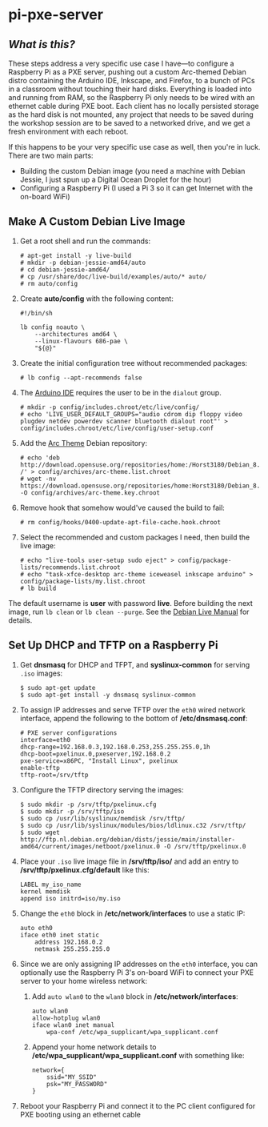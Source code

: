 # pi-pxe-server

## _What is this?_

These steps address a very specific use case I have—to configure a Raspberry Pi as a PXE server, pushing out a custom Arc-themed Debian distro containing the Arduino IDE, Inkscape, and Firefox, to a bunch of PCs in a classroom without touching their hard disks. Everything is loaded into and running from RAM, so the Raspberry Pi only needs to be wired with an ethernet cable during PXE boot. Each client has no locally persisted storage as the hard disk is not mounted, any project that needs to be saved during the workshop session are to be saved to a networked drive, and we get a fresh environment with each reboot.

If this happens to be your very specific use case as well, then you're in luck. There are two main parts:

* Building the custom Debian image (you need a machine with Debian Jessie, I just spun up a Digital Ocean Droplet for the hour)
* Configuring a Raspberry Pi (I used a Pi 3 so it can get Internet with the on-board WiFi)

## Make A Custom Debian Live Image

1. Get a root shell and run the commands:

    ```
    # apt-get install -y live-build
    # mkdir -p debian-jessie-amd64/auto
    # cd debian-jessie-amd64/
    # cp /usr/share/doc/live-build/examples/auto/* auto/
    # rm auto/config
    ```

1. Create **auto/config** with the following content:

    ```
    #!/bin/sh

    lb config noauto \
    	--architectures amd64 \
    	--linux-flavours 686-pae \
    	"${@}"
    ```

1. Create the initial configuration tree without recommended packages:

    ```
    # lb config --apt-recommends false
    ```

1. The [Arduino IDE](http://playground.arduino.cc/Linux/Debian) requires the user to be in the `dialout` group.

    ```
    # mkdir -p config/includes.chroot/etc/live/config/
    # echo 'LIVE_USER_DEFAULT_GROUPS="audio cdrom dip floppy video plugdev netdev powerdev scanner bluetooth dialout root"' > config/includes.chroot/etc/live/config/user-setup.conf
    ```

1. Add the [Arc Theme](https://github.com/horst3180/arc-theme) Debian repository:

    ```
    # echo 'deb http://download.opensuse.org/repositories/home:/Horst3180/Debian_8.0/ /' > config/archives/arc-theme.list.chroot
    # wget -nv https://download.opensuse.org/repositories/home:Horst3180/Debian_8.0/Release.key -O config/archives/arc-theme.key.chroot
    ```

1. Remove hook that somehow would've caused the build to fail:

    ```
    # rm config/hooks/0400-update-apt-file-cache.hook.chroot
    ```

1. Select the recommended and custom packages I need, then build the live image:

    ```
    # echo "live-tools user-setup sudo eject" > config/package-lists/recommends.list.chroot
    # echo "task-xfce-desktop arc-theme iceweasel inkscape arduino" > config/package-lists/my.list.chroot
    # lb build
    ```

The default username is **user** with password **live**. Before building the next image, run `lb clean` or `lb clean --purge`. See the [Debian Live Manual](https://debian-live.alioth.debian.org/live-manual/stable/manual/html/live-manual.en.html) for details.

## Set Up DHCP and TFTP on a Raspberry Pi

1. Get **dnsmasq** for DHCP and TFPT, and **syslinux-common** for serving `.iso` images:

    ```
    $ sudo apt-get update
    $ sudo apt-get install -y dnsmasq syslinux-common
    ```

1. To assign IP addresses and serve TFTP over the `eth0` wired network interface, append the following to the bottom of **/etc/dnsmasq.conf**:

    ```
    # PXE server configurations
    interface=eth0
    dhcp-range=192.168.0.3,192.168.0.253,255.255.255.0,1h
    dhcp-boot=pxelinux.0,pxeserver,192.168.0.2
    pxe-service=x86PC, "Install Linux", pxelinux
    enable-tftp
    tftp-root=/srv/tftp
    ```

1. Configure the TFTP directory serving the images:

    ```
    $ sudo mkdir -p /srv/tftp/pxelinux.cfg
    $ sudo mkdir -p /srv/tftp/iso
    $ sudo cp /usr/lib/syslinux/memdisk /srv/tftp/
    $ sudo cp /usr/lib/syslinux/modules/bios/ldlinux.c32 /srv/tftp/
    $ sudo wget http://ftp.nl.debian.org/debian/dists/jessie/main/installer-amd64/current/images/netboot/pxelinux.0 -O /srv/tftp/pxelinux.0
    ```

1. Place your `.iso` live image file in **/srv/tftp/iso/** and add an entry to **/srv/tftp/pxelinux.cfg/default** like this:

    ```
    LABEL my_iso_name
    kernel memdisk
    append iso initrd=iso/my.iso
    ```

1. Change the `eth0` block in **/etc/network/interfaces** to use a static IP:

    ```
    auto eth0
    iface eth0 inet static
        address 192.168.0.2
        netmask 255.255.255.0
    ```

1. Since we are only assigning IP addresses on the `eth0` interface, you can optionally use the Raspberry Pi 3's on-board WiFi to connect your PXE server to your home wireless network:

    1. Add `auto wlan0` to the `wlan0` block in **/etc/network/interfaces**:

        ```
        auto wlan0
        allow-hotplug wlan0
        iface wlan0 inet manual
            wpa-conf /etc/wpa_supplicant/wpa_supplicant.conf
        ```

    1. Append your home network details to **/etc/wpa_supplicant/wpa_supplicant.conf** with something like:

        ```
        network={
            ssid="MY_SSID"
            psk="MY_PASSWORD"
        }
        ```

1. Reboot your Raspberry Pi and connect it to the PC client configured for PXE booting using an ethernet cable
